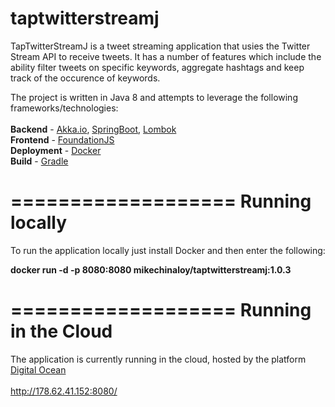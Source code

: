 # taptwitterstreamj

TapTwitterStreamJ is a tweet streaming application that usies the Twitter Stream API to receive tweets. It has a number of features which include the ability filter tweets on specific keywords, aggregate hashtags and keep track of the occurence of keywords.

The project is written in Java 8 and attempts to leverage the following frameworks/technologies:
<br/>
<br/>
<b>Backend</b> - [Akka.io](http://akka.io/), [SpringBoot](http://projects.spring.io/spring-boot/), [Lombok](https://projectlombok.org/)
<br/>
<b>Frontend</b> - [FoundationJS](http://foundation.zurb.com/)
<br/>
<b>Deployment</b> - [Docker](https://www.docker.com/)
<br/>
<b>Build</b> - [Gradle](http://gradle.org/)
<br/>

===================
Running locally
===================
<p>
To run the application locally just install Docker and then enter the following:
</p>
<p>
<b>docker run -d -p 8080:8080 mikechinaloy/taptwitterstreamj:1.0.3</b>
</o>

===================
Running in the Cloud
===================

The application is currently running in the cloud, hosted by the platform [Digital Ocean](https://cloud.digitalocean.com/)
<br/>
<br/>
http://178.62.41.152:8080/
